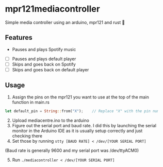 # mpr121mediacontroller
Simple media controller using an arduino, mpr121 and rust 🤩

## Features
- Pauses and plays Spotify music
- [ ] Pauses and plays default player
- [ ] Skips and goes back on Spotify
- [ ] Skips and goes back on default player

## Usage
1. Assign the pins on the mpr121 you want to use at the top of the main function in main.rs
```rust
let default_pin = String::from("X");    // Replace "X" with the pin number and do for all pins
```
2. Upload mediacentre.ino to the arduino
3. Figure out the serial port and baud rate. I did this by launching the serial monitor in the Arduino IDE as it is usually setup correctly and just checking there
4. Set those by running `stty [BAUD RATE] < /dev/[YOUR SERIAL PORT]` 

(Baud rate is generally 9600 and my serial port was /dev/ttyACM0)

5. Run `./mediacontroller < /dev/[YOUR SERIAL PORT]`